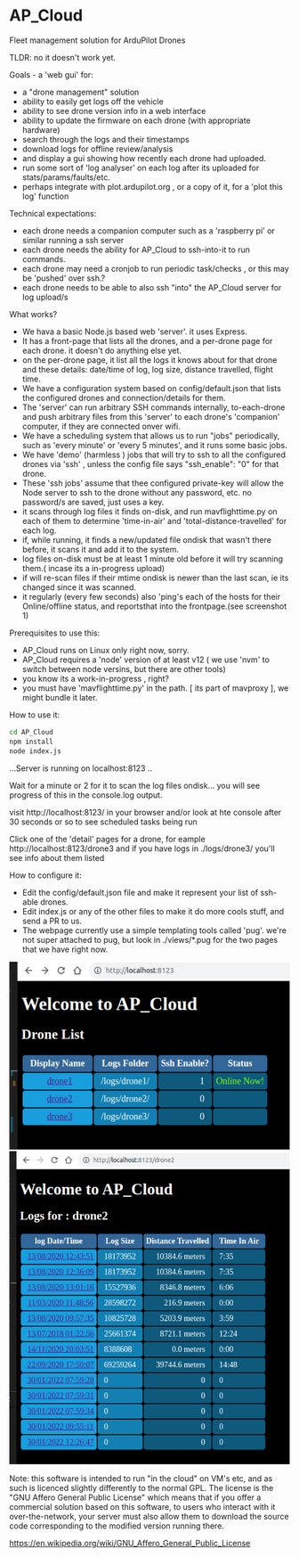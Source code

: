 # AP_Cloud
Fleet management solution for ArduPilot Drones

TLDR:  no it doesn't work yet.

Goals - a 'web gui' for:

 - a "drone management" solution
 - ability to easily get logs off the vehicle
 - ability to see drone version info in a web interface 
 - ability to update the firmware on each drone  (with appropriate hardware)
 - search through the logs and their timestamps 
 - download logs for offline review/analysis
 - and display a gui showing how recently each drone had uploaded.
 - run some sort of 'log analyser' on each log after its uploaded for stats/params/faults/etc.
 - perhaps integrate with plot.ardupilot.org , or a copy of it, for a 'plot this log' function

Technical expectations:

 - each drone needs a companion computer such as a 'raspberry pi' or similar running a ssh server
 - each drone needs the ability for AP_Cloud to ssh-into-it to run commands.
 - each drone may need a cronjob to run periodic task/checks , or this may be 'pushed' over ssh.?
 - each drone needs to be able to also ssh "into" the AP_Cloud server for log upload/s


What works?

 - We hava a basic Node.js based web 'server'.  it uses Express. 
 - It has a front-page that lists all the drones, and a per-drone page for each drone.  it doesn't do anything else yet.
 - on the per-drone page, it list all the logs it knows about for that drone and these details: date/time of log, log size, distance travelled, flight time. 
 - We have a configuration system based on config/default.json that lists the configured drones and connection/details for them.
 - The 'server' can run arbitrary SSH commands internally, to-each-drone and push arbitrary files from this 'server' to each drone's 'companion' computer, if they are connected onver wifi. 
 - We have a scheduling system that allows us to run "jobs" periodically, such as 'every minute' or 'every 5 minutes', and it runs some basic jobs.
 - We have 'demo' (harmless ) jobs that will try to ssh to all the configured drones via 'ssh' , unless the config file says "ssh_enable": "0" for that drone.
 - These 'ssh jobs' assume that thee configured private-key will allow the Node server to ssh to the drone without any password, etc.  no password/s are saved, just uses a key.
 - it scans through log files it finds on-disk, and run mavflighttime.py on each of them to determine 'time-in-air' and 'total-distance-travelled' for each log.
 - if, while running, it finds a new/updated file ondisk that wasn't there before, it scans it and add it to the system.
 - log files on-disk must be at least 1 minute old before it will try scanning them.( incase its a in-progress upload)
 - if will re-scan files if their mtime ondisk is newer than the last scan, ie its changed since it was scanned.
 - it regularly (every few seconds) also 'ping's each of the hosts for their Online/offline status, and reportsthat into the frontpage.(see screenshot 1)
 

Prerequisites to use this:
 - AP_Cloud runs on Linux only right now, sorry.
 - AP_Cloud requires a 'node' version of at least v12  ( we use 'nvm' to switch between node versins, but there are other tools)
 - you know its a work-in-progress , right? 
 - you must have 'mavflighttime.py' in the path. [ its part of mavproxy ], we might bundle it later.


How to use it:
```bash
cd AP_Cloud
npm install
node index.js
```
...Server is running on localhost:8123 ..

Wait for a minute or 2 for it to scan the log files ondisk... you will see progress of this in the console.log output.

visit http://localhost:8123/ in your browser and/or look at hte console after 30 seconds or so to see scheduled tasks being run

Click one of the 'detail' pages for a drone, for eample http://localhost:8123/drone3 and if you have logs in ./logs/drone3/ you'll see info about them listed

How to configure it:
 - Edit the config/default.json file and make it represent your list of ssh-able drones.
 - Edit index.js or any of the other files to make it do more cools stuff, and send a PR to us. 
 - The webpage currently use a simple templating tools called 'pug'.  we're not super attached to pug, but look in ./views/*.pug for the two pages that we have right now.



![pic1](https://github.com/ArduPilot/AP_Cloud/blob/main/screenshot1.png?raw=true)
![pic2](https://github.com/ArduPilot/AP_Cloud/blob/main/screenshot2.png?raw=true)


Note: this software is intended to run "in the cloud" on VM's etc, and as such is licenced slightly differently to the normal GPL. The license is the "GNU Affero General Public License" which means that if you offer a commercial solution based on this software, to users who interact with it over-the-network, your server must also allow them to download the source code corresponding to the modified version running there.

https://en.wikipedia.org/wiki/GNU_Affero_General_Public_License


